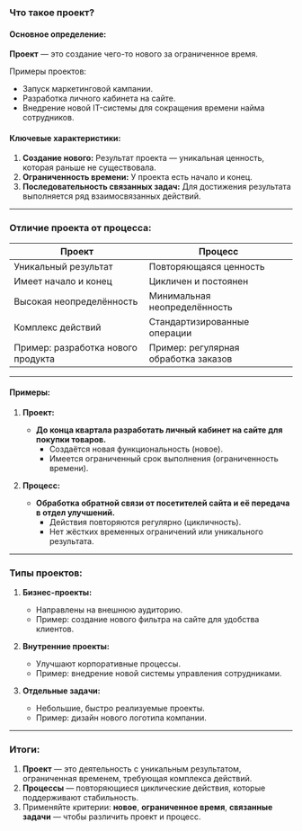 ### Что такое проект?

#### Основное определение:

**Проект** — это создание чего-то нового за ограниченное время.

Примеры проектов:

- Запуск маркетинговой кампании.
- Разработка личного кабинета на сайте.
- Внедрение новой IT-системы для сокращения времени найма сотрудников.

#### Ключевые характеристики:

1. **Создание нового:** Результат проекта — уникальная ценность, которая раньше не существовала.
2. **Ограниченность времени:** У проекта есть начало и конец.
3. **Последовательность связанных задач:** Для достижения результата выполняется ряд взаимосвязанных действий.

---

### Отличие проекта от процесса:

|**Проект**|**Процесс**|
|---|---|
|Уникальный результат|Повторяющаяся ценность|
|Имеет начало и конец|Цикличен и постоянен|
|Высокая неопределённость|Минимальная неопределённость|
|Комплекс действий|Стандартизированные операции|
|Пример: разработка нового продукта|Пример: регулярная обработка заказов|

---

#### Примеры:

1. **Проект:**
    
    - **До конца квартала разработать личный кабинет на сайте для покупки товаров.**
        - Создаётся новая функциональность (новое).
        - Имеется ограниченный срок выполнения (ограниченность времени).
2. **Процесс:**
    
    - **Обработка обратной связи от посетителей сайта и её передача в отдел улучшений.**
        - Действия повторяются регулярно (цикличность).
        - Нет жёстких временных ограничений или уникального результата.

---

### Типы проектов:

1. **Бизнес-проекты:**
    
    - Направлены на внешнюю аудиторию.
    - Пример: создание нового фильтра на сайте для удобства клиентов.
2. **Внутренние проекты:**
    
    - Улучшают корпоративные процессы.
    - Пример: внедрение новой системы управления сотрудниками.
3. **Отдельные задачи:**
    
    - Небольшие, быстро реализуемые проекты.
    - Пример: дизайн нового логотипа компании.

---

### Итоги:

1. **Проект** — это деятельность с уникальным результатом, ограниченная временем, требующая комплекса действий.
2. **Процессы** — повторяющиеся циклические действия, которые поддерживают стабильность.
3. Применяйте критерии: **новое**, **ограниченное время**, **связанные задачи** — чтобы различить проект и процесс.